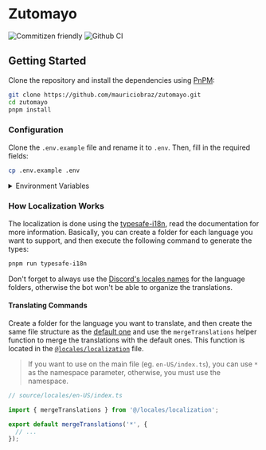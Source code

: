 # Zutomayo

![Commitizen friendly](https://img.shields.io/badge/commitizen-friendly-brightgreen.svg)
![Github CI](https://github.com/mauriciobraz/zutomayo/actions/workflows/lint.yml/badge.svg)

## Getting Started

Clone the repository and install the dependencies using [PnPM](https://pnpm.io/):

```bash
git clone https://github.com/mauriciobraz/zutomayo.git
cd zutomayo
pnpm install
```

### Configuration

Clone the `.env.example` file and rename it to `.env`. Then, fill in the required fields:

```bash
cp .env.example .env
```

<details>
  <summary>Environment Variables</summary>

| Environment Variable | Required |
| -------------------- | -------- |
| `NODE_ENV`           | No       |
| `LOG_LEVEL`          | No       |
| `DISCORD_TOKEN`      | Yes      |

</details>

### How Localization Works

The localization is done using the [typesafe-i18n](https://github.com/ivanhofer/typesafe-i18n), read the documentation for more information. Basically, you can create a folder for each language you want to support, and then execute the following command to generate the types:

```bash
pnpm run typesafe-i18n
```

Don't forget to always use the [Discord's locales names](https://discord.com/developers/docs/reference#locales) for the language folders, otherwise the bot won't be able to organize the translations.

#### Translating Commands

Create a folder for the language you want to translate, and then create the same file structure as the [default one](source/locales/pt-BR/) and use the `mergeTranslations` helper function to merge the translations with the default ones. This function is located in the [`@locales/localization`](source/locales/helpers.ts#L15) file.

> If you want to use on the main file (eg. `en-US/index.ts`), you can use `*` as the namespace parameter, otherwise, you must use the namespace.

```ts
// source/locales/en-US/index.ts

import { mergeTranslations } from '@/locales/localization';

export default mergeTranslations('*', {
  // ...
});
```
